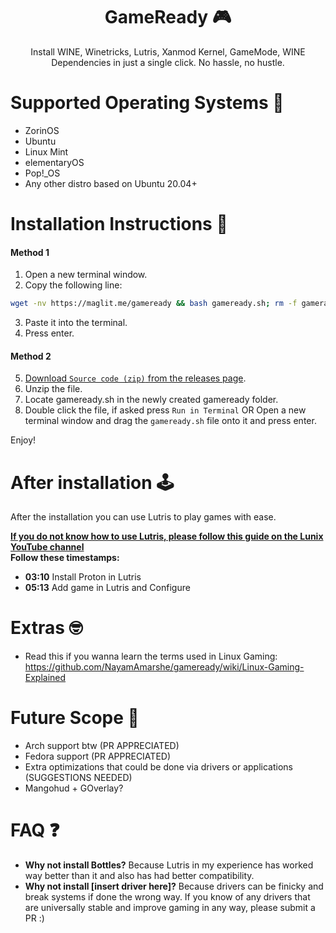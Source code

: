 <div align="center">

# GameReady 🎮

Install WINE, Winetricks, Lutris, Xanmod Kernel, GameMode, WINE Dependencies in just a single click. No hassle, no hustle.
</div>

# Supported Operating Systems 🚦

- ZorinOS
- Ubuntu
- Linux Mint
- elementaryOS
- Pop!\_OS
- Any other distro based on Ubuntu 20.04+

# Installation Instructions 🚀

#### Method 1

1. Open a new terminal window.
2. Copy the following line:

```bash
wget -nv https://maglit.me/gameready && bash gameready.sh; rm -f gamerady.sh
```

3. Paste it into the terminal.
4. Press enter.

#### Method 2

5. [Download `Source code (zip)` from the releases page](https://github.com/NayamAmarshe/gameready/releases/latest).
6. Unzip the file.
7. Locate gameready.sh in the newly created gameready folder.
8. Double click the file, if asked press `Run in Terminal` OR Open a new terminal window and drag the `gameready.sh` file onto it and press enter.

Enjoy!

# After installation 🕹

After the installation you can use Lutris to play games with ease.

[**If you do not know how to use Lutris, please follow this guide on the Lunix YouTube channel**](https://www.youtube.com/watch?v=RwnDtMfhmWk)  
**Follow these timestamps:**

- **03:10** Install Proton in Lutris
- **05:13** Add game in Lutris and Configure

# Extras 🤓
- Read this if you wanna learn the terms used in Linux Gaming: https://github.com/NayamAmarshe/gameready/wiki/Linux-Gaming-Explained

# Future Scope 🤫

- Arch support btw (PR APPRECIATED)
- Fedora support (PR APPRECIATED)
- Extra optimizations that could be done via drivers or applications (SUGGESTIONS NEEDED)
- Mangohud + GOverlay?

# FAQ ❓

- **Why not install Bottles?** Because Lutris in my experience has worked way better than it and also has had better compatibility.
- **Why not install [insert driver here]?** Because drivers can be finicky and break systems if done the wrong way. If you know of any drivers that are universally stable and improve gaming in any way, please submit a PR :)
